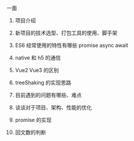一面

1. 项目介绍

2. 新项目的技术选型、打包工具的使用、脚手架

3. ES6 
    经常使用的特性有哪些
    promise async await

4. native 和 h5 的通信

5. Vue2 Vue3 的区别

6. treeShaking 的实现思路

7. 目前遇到的问题有哪些、难点

8. 谈谈对于项目、架构、性能的优化

9. promise 的实现

10. 回文数的判断

